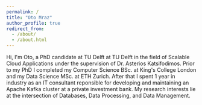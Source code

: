```yaml
---
permalink: /
title: "Oto Mraz"
author_profile: true
redirect_from: 
  - /about/
  - /about.html
---
```


Hi, I'm Oto, a PhD candidate at TU Delft at TU Delft in the field of Scalable Cloud Applications under the supervision of Dr. Asterios Katsifodimos. Prior to my PhD I completed my Computer Science BSc. at King's College London and my Data Science MSc. at ETH Zurich. After that I spent 1 year in industry as an IT consultant reponsible for developing and maintaining an Apache Kafka cluster at a private investment bank. My research interests lie at the intersection of Databases, Data Processing, and Data Management.
